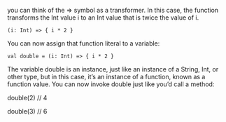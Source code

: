 you can think of the =&gt; symbol as a transformer. In this case, the function transforms the Int value i to an Int value that is twice the value of i.

`(i: Int) => { i * 2 }`

You can now assign that function literal to a variable:

`val double = (i: Int) => { i * 2 }`

The variable double is an instance, just like an instance of a String, Int, or other type,  but in this case, it’s an instance of a function, known as a function value. You can now  invoke double just like you’d call a method:

double\(2\) // 4

double\(3\) // 6

